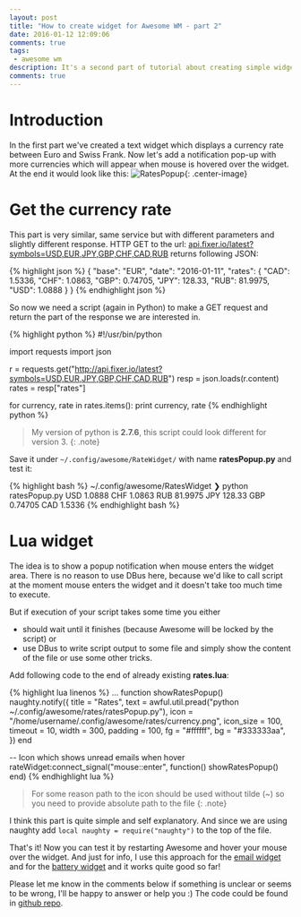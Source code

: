```yaml
---
layout: post
title: "How to create widget for Awesome WM - part 2"
date: 2016-01-12 12:09:06
comments: true
tags: 
 - awesome wm
description: It's a second part of tutorial about creating simple widgets for Awesome WM. In this part we'll add a notification popup which will appear when mouse enters the widget area and will show rates for several other currencies.
comments: true
---
```


# Introduction

In the first part we've created a text widget which displays a currency rate between Euro and Swiss Frank. Now let's add a notification pop-up with more currencies which will appear when mouse is hovered over the widget. At the end it would look like this: 
![RatesPopup]({{site.url}}/images/ratesWidgetPopup.png){: .center-image}

# Get the currency rate

This part is very similar, same service but with different parameters and slightly different response. HTTP GET to the url: [api.fixer.io/latest?symbols=USD,EUR,JPY,GBP,CHF,CAD,RUB](http://api.fixer.io/latest?symbols=USD,EUR,JPY,GBP,CHF,CAD,RUB) returns following JSON:

{% highlight json %}
{
  "base": "EUR",
  "date": "2016-01-11",
  "rates": {
    "CAD": 1.5336,
    "CHF": 1.0863,
    "GBP": 0.74705,
    "JPY": 128.33,
    "RUB": 81.9975,
    "USD": 1.0888
  }
}
{% endhighlight json %}

So now we need a script (again in Python) to make a GET request and return the part of the response we are interested in. 

{% highlight python %}
#!/usr/bin/python

import requests
import json

r = requests.get("http://api.fixer.io/latest?symbols=USD,EUR,JPY,GBP,CHF,CAD,RUB")
resp = json.loads(r.content)
rates = resp["rates"]

for currency, rate in rates.items():
	print currency, rate
{% endhighlight python %}

>My version of python is **2.7.6**, this script could look different for version 3.
{: .note}

Save it under `~/.config/awesome/RateWidget/` with name **ratesPopup.py** and test it:

{% highlight bash %}
~/.config/awesome/RatesWidget ❯ python ratesPopup.py
USD 1.0888
CHF 1.0863
RUB 81.9975
JPY 128.33
GBP 0.74705
CAD 1.5336
{% endhighlight bash %}

# Lua widget

The idea is to show a popup notification when mouse enters the widget area. There is no reason to use DBus here, because we'd like to call script at the moment mouse enters the widget and it doesn't take too much time to execute. 

But if execution of your script takes some time you either 
 
 - should wait until it finishes (because Awesome will be locked by the script) or 
 - use DBus to write script output to some file and simply show the content of the file or use some other tricks.

Add following code to the end of already existing **rates.lua**:

{% highlight lua linenos %}
...
function showRatesPopup()   
    naughty.notify({
        title = "Rates",
        text = awful.util.pread("python ~/.config/awesome/rates/ratesPopup.py"), 
        icon = "/home/username/.config/awesome/rates/currency.png",
        icon_size = 100,
        timeout = 10, 
        width = 300,
        padding = 100,
        fg = "#ffffff",
        bg = "#333333aa",
      })
end

-- Icon which shows unread emails when hover
rateWidget:connect_signal("mouse::enter", function() showRatesPopup() end)
{% endhighlight lua %}

>For some reason path to the icon should be used without tilde (~) so you need to provide absolute path to the file
{: .note}

I think this part is quite simple and self explanatory. And since we are using naughty add `local naughty = require("naughty")` to the top of the file.

That's it! Now you can test it by restarting Awesome and hover your mouse over the widget. And just for info, I use this approach for the [email widget]({{site.url}}/2015/12/email-widget-for-awesome-wm) and for the [battery widget]({{site.url}}/battery-and-sound-volume-widged-for-awesomewm) and it works quite good so far!

Please let me know in the comments below if something is unclear or seems to be wrong, I'll be happy to answer or help you :) The code could be found in [github repo](https://github.com/nessastein/AwesomeWM/tree/master/RatesWidget).
